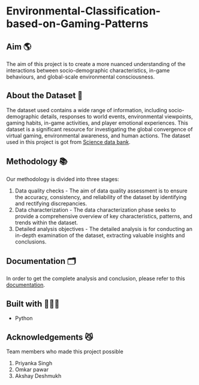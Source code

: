 # Environmental-Classification-based-on-Gaming-Patterns

## Aim 🌎
The aim of this project is to create a more nuanced understanding of the interactions between socio-demographic characteristics, in-game behaviours, and global-scale environmental consciousness. 

## About the Dataset 🐣
The dataset used contains a wide range of information, including socio-demographic details, responses to world events, environmental viewpoints, gaming habits, in-game activities, and player emotional experiences. This dataset is a significant resource for investigating the global convergence of virtual gaming, environmental awareness, and human actions. 
The dataset used in this project is got from [Science data bank](https://www.scidb.cn/en/detail?dataSetId=cb5d36cce29f4e5695a586c9b85d04b6).

## Methodology 📚
Our methodology is divided into three stages: 
  1. Data quality checks - The aim of data quality assessment is to ensure the accuracy, consistency, and reliability of the dataset by identifying and rectifying discrepancies.
  2. Data characterization - The data characterization phase seeks to provide a comprehensive overview of key characteristics, patterns, and trends within the dataset.
  3. Detailed analysis objectives -  The detailed analysis is for conducting an in-depth examination of the dataset, extracting valuable insights and conclusions.

## Documentation 🗂️
In order to get the complete analysis and conclusion, please refer to this [documentation](https://github.com/SathyasriS27/Environmental-Classification-based-on-Gaming-Patterns/blob/main/Group%2B27_Coursework%2B1_Report-1.pdf). 

## Built with 👷🏻‍♀️
* Python

## Acknowledgements 😼
Team members who made this project possible 
1. Priyanka Singh
2. Omkar pawar
3. Akshay Deshmukh
